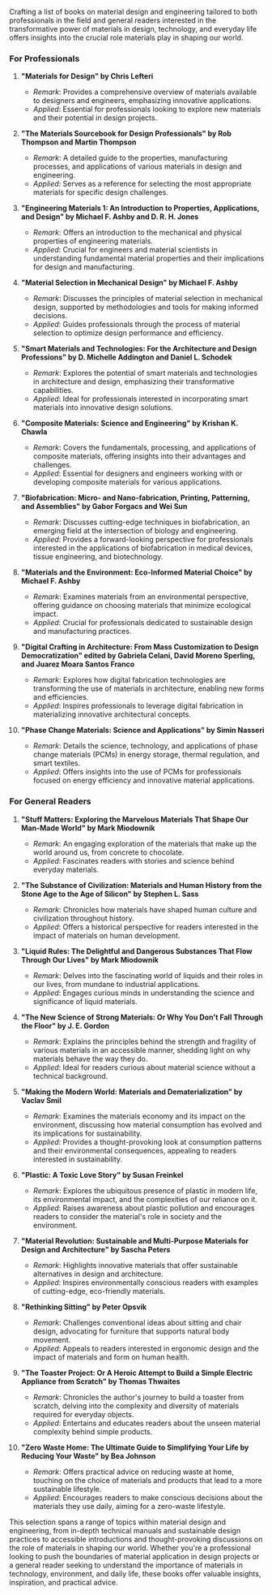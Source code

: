 Crafting a list of books on material design and engineering tailored to both professionals in the field and general readers interested in the transformative power of materials in design, technology, and everyday life offers insights into the crucial role materials play in shaping our world.

### For Professionals
1. **"Materials for Design" by Chris Lefteri**
   - *Remark*: Provides a comprehensive overview of materials available to designers and engineers, emphasizing innovative applications.
   - *Applied*: Essential for professionals looking to explore new materials and their potential in design projects.

2. **"The Materials Sourcebook for Design Professionals" by Rob Thompson and Martin Thompson**
   - *Remark*: A detailed guide to the properties, manufacturing processes, and applications of various materials in design and engineering.
   - *Applied*: Serves as a reference for selecting the most appropriate materials for specific design challenges.

3. **"Engineering Materials 1: An Introduction to Properties, Applications, and Design" by Michael F. Ashby and D. R. H. Jones**
   - *Remark*: Offers an introduction to the mechanical and physical properties of engineering materials.
   - *Applied*: Crucial for engineers and material scientists in understanding fundamental material properties and their implications for design and manufacturing.

4. **"Material Selection in Mechanical Design" by Michael F. Ashby**
   - *Remark*: Discusses the principles of material selection in mechanical design, supported by methodologies and tools for making informed decisions.
   - *Applied*: Guides professionals through the process of material selection to optimize design performance and efficiency.

5. **"Smart Materials and Technologies: For the Architecture and Design Professions" by D. Michelle Addington and Daniel L. Schodek**
   - *Remark*: Explores the potential of smart materials and technologies in architecture and design, emphasizing their transformative capabilities.
   - *Applied*: Ideal for professionals interested in incorporating smart materials into innovative design solutions.

6. **"Composite Materials: Science and Engineering" by Krishan K. Chawla**
   - *Remark*: Covers the fundamentals, processing, and applications of composite materials, offering insights into their advantages and challenges.
   - *Applied*: Essential for designers and engineers working with or developing composite materials for various applications.

7. **"Biofabrication: Micro- and Nano-fabrication, Printing, Patterning, and Assemblies" by Gabor Forgacs and Wei Sun**
   - *Remark*: Discusses cutting-edge techniques in biofabrication, an emerging field at the intersection of biology and engineering.
   - *Applied*: Provides a forward-looking perspective for professionals interested in the applications of biofabrication in medical devices, tissue engineering, and biotechnology.

8. **"Materials and the Environment: Eco-Informed Material Choice" by Michael F. Ashby**
   - *Remark*: Examines materials from an environmental perspective, offering guidance on choosing materials that minimize ecological impact.
   - *Applied*: Crucial for professionals dedicated to sustainable design and manufacturing practices.

9. **"Digital Crafting in Architecture: From Mass Customization to Design Democratization" edited by Gabriela Celani, David Moreno Sperling, and Juarez Moara Santos Franco**
   - *Remark*: Explores how digital fabrication technologies are transforming the use of materials in architecture, enabling new forms and efficiencies.
   - *Applied*: Inspires professionals to leverage digital fabrication in materializing innovative architectural concepts.

10. **"Phase Change Materials: Science and Applications" by Simin Nasseri**
    - *Remark*: Details the science, technology, and applications of phase change materials (PCMs) in energy storage, thermal regulation, and smart textiles.
    - *Applied*: Offers insights into the use of PCMs for professionals focused on energy efficiency and innovative material applications.

### For General Readers
1. **"Stuff Matters: Exploring the Marvelous Materials That Shape Our Man-Made World" by Mark Miodownik**
   - *Remark*: An engaging exploration of the materials that make up the world around us, from concrete to chocolate.
   - *Applied*: Fascinates readers with stories and science behind everyday materials.

2. **"The Substance of Civilization: Materials and Human History from the Stone Age to the Age of Silicon" by Stephen L. Sass**
   - *Remark*: Chronicles how materials have shaped human culture and civilization throughout history.
   - *Applied*: Offers a historical perspective for readers interested in the impact of materials on human development.

3. **"Liquid Rules: The Delightful and Dangerous Substances That Flow Through Our Lives" by Mark Miodownik**
   - *Remark*: Delves into the fascinating world of liquids and their roles in our lives, from mundane to industrial applications.
   - *Applied*: Engages curious minds in understanding the science and significance of liquid materials.

4. **"The New Science of Strong Materials: Or Why You Don't Fall Through the Floor" by J. E. Gordon**
   - *Remark*: Explains the principles behind the strength and fragility of various materials in an accessible manner, shedding light on why materials behave the way they do.
   - *Applied*: Ideal for readers curious about material science without a technical background.

5. **"Making the Modern World: Materials and Dematerialization" by Vaclav Smil**
   - *Remark*: Examines the materials economy and its impact on the environment, discussing how material consumption has evolved and its implications for sustainability.
   - *Applied*: Provides a thought-provoking look at consumption patterns and their environmental consequences, appealing to readers interested in sustainability.

6. **"Plastic: A Toxic Love Story" by Susan Freinkel**
   - *Remark*: Explores the ubiquitous presence of plastic in modern life, its environmental impact, and the complexities of our reliance on it.
   - *Applied*: Raises awareness about plastic pollution and encourages readers to consider the material's role in society and the environment.

7. **"Material Revolution: Sustainable and Multi-Purpose Materials for Design and Architecture" by Sascha Peters**
   - *Remark*: Highlights innovative materials that offer sustainable alternatives in design and architecture.
   - *Applied*: Inspires environmentally conscious readers with examples of cutting-edge, eco-friendly materials.

8. **"Rethinking Sitting" by Peter Opsvik**
   - *Remark*: Challenges conventional ideas about sitting and chair design, advocating for furniture that supports natural body movement.
   - *Applied*: Appeals to readers interested in ergonomic design and the impact of materials and form on human health.

9. **"The Toaster Project: Or A Heroic Attempt to Build a Simple Electric Appliance from Scratch" by Thomas Thwaites**
   - *Remark*: Chronicles the author's journey to build a toaster from scratch, delving into the complexity and diversity of materials required for everyday objects.
   - *Applied*: Entertains and educates readers about the unseen material complexity behind simple products.

10. **"Zero Waste Home: The Ultimate Guide to Simplifying Your Life by Reducing Your Waste" by Bea Johnson**
    - *Remark*: Offers practical advice on reducing waste at home, touching on the choice of materials and products that lead to a more sustainable lifestyle.
    - *Applied*: Encourages readers to make conscious decisions about the materials they use daily, aiming for a zero-waste lifestyle.

This selection spans a range of topics within material design and engineering, from in-depth technical manuals and sustainable design practices to accessible introductions and thought-provoking discussions on the role of materials in shaping our world. Whether you're a professional looking to push the boundaries of material application in design projects or a general reader seeking to understand the importance of materials in technology, environment, and daily life, these books offer valuable insights, inspiration, and practical advice.